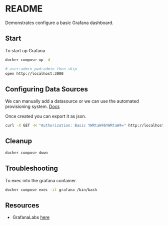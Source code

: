 # README

Demonstrates configure a basic Grafana dashboard.  

## Start

To start up Grafana  

```bash
docker compose up -d

# user:admin pwd:admin then skip
open http://localhost:3000
```

## Configuring Data Sources

We can manually add a datasource or we can use the automated provisioning system. [Docs](https://grafana.com/docs/grafana/latest/administration/provisioning/)  

Once created you can export it as json.  

```sh
curl -X GET -H "Authorization: Basic YWRtaW46YWRtaW4=" http://localhost:3000/api/datasources
```

## Cleanup

```bash
docker compose down
```

## Troubleshooting

To exec into the grafana container.  

```sh
docker compose exec -it grafana /bin/bash  
```

## Resources

* GrafanaLabs [here](https://grafana.com/)  
